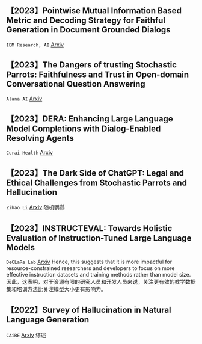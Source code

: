 ## 【2023】Pointwise Mutual Information Based Metric and Decoding Strategy for Faithful Generation in Document Grounded Dialogs
`IBM Research, AI`    [Arxiv](https://arxiv.org/pdf/2305.12191.pdf)


## 【2023】The Dangers of trusting Stochastic Parrots: Faithfulness and Trust in Open-domain Conversational Question Answering
`Alana AI`    [Arxiv](https://arxiv.org/pdf/2305.16519.pdf)

## 【2023】DERA: Enhancing Large Language Model Completions with Dialog-Enabled Resolving Agents
`Curai Health`    [Arxiv](https://arxiv.org/pdf/2303.17071.pdf)

## 【2023】The Dark Side of ChatGPT: Legal and Ethical Challenges from Stochastic Parrots and Hallucination
`Zihao Li`    [Arxiv](https://arxiv.org/pdf/2304.14347.pdf)
随机鹦鹉

## 【2023】INSTRUCTEVAL: Towards Holistic Evaluation of Instruction-Tuned Large Language Models
`DeCLaRe Lab`    [Arxiv](https://arxiv.org/pdf/2306.04757.pdf)
Hence, this suggests that it is more impactful for resource-constrained researchers and developers to focus on more effective instruction datasets and training methods rather than model size.
因此，这表明，对于资源有限的研究人员和开发人员来说，关注更有效的教学数据集和培训方法比关注模型大小更有影响力。

## 【2022】Survey of Hallucination in Natural Language Generation
`CAiRE`    [Arxiv](https://arxiv.org/pdf/2202.03629.pdf)
综述


